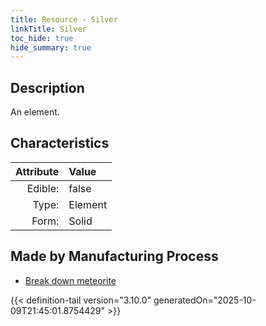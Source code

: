 ```yaml
---
title: Resource - Silver
linkTitle: Silver
toc_hide: true
hide_summary: true
---
```

<!-- This is generated by the MarsSim HelpGenertor, do not edit. -->

## Description
An element.

## Characteristics

| Attribute      | Value |
|--------:|:------|
|Edible:|false|
|Type:|Element|
|Form:|Solid|
 
## Made by Manufacturing Process

- [Break down meteorite](/docs/definitions/process/break-down-meteorite)



    


{{< definition-tail version="3.10.0" generatedOn="2025-10-09T21:45:01.8754429" >}}


